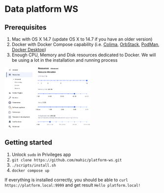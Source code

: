 # Data platform WS

## Prerequisites

1. Mac with OS X 14.7 (update OS X to 14.7 if you have an older version)
1. Docker with Docker Compose capability (i.e. [Colima](https://github.com/abiosoft/colima), [OrbStack](https://orbstack.dev/), [PodMan](https://podman.io/), [Docker Desktop](https://www.docker.com/products/docker-desktop/))
1. Enough CPU, Memory and Disk resources dedicated to Docker. We will be using a lot in the installation and running process

<img src="docker.png" height="200"/>


## Getting started

1. Unlock `sudo` in Privileges app
1. `git clone https://github.com/mahic/platform-ws.git`
1. `./scripts/install.sh`
1. `docker compose up`

If everything is installed correctly, you should be able to 
`curl https://platform.local:9999` and get result `Hello platform.local!`